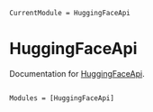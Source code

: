 ```@meta
CurrentModule = HuggingFaceApi
```

# HuggingFaceApi

Documentation for [HuggingFaceApi](https://github.com/FluxML/HuggingFaceApi.jl).

```@index
```

```@autodocs
Modules = [HuggingFaceApi]
```
